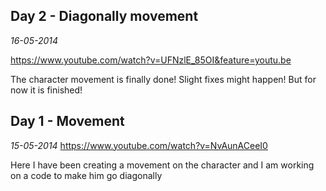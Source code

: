 Day 2 - Diagonally movement
------
*16-05-2014*

https://www.youtube.com/watch?v=UFNzlE_85OI&feature=youtu.be

The character movement is finally done! Slight fixes might happen! But for now it is finished!

Day 1 - Movement
------
*15-05-2014*
https://www.youtube.com/watch?v=NvAunACeeI0

Here I have been creating a movement on the character and I am working on a code to make him go diagonally
